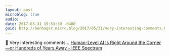 ```yaml
---
layout: post
microblog: true
audio: 
date: 2017-05-31 19:53:39 -0400
guid: http://benhager.micro.blog/2017/05/31/very-interesting-comments.html
---
```

🔬 Very interesting comments... [Human-Level AI Is Right Around the Corner—or Hundreds of Years Away - IEEE Spectrum](http://spectrum.ieee.org/computing/software/humanlevel-ai-is-right-around-the-corner-or-hundreds-of-years-away)
